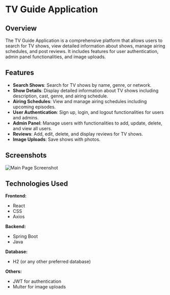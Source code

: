 # TV Guide Application

## Overview
The TV Guide Application is a comprehensive platform that allows users to search for TV shows, view detailed information about shows, manage airing schedules, and post reviews. It includes features for user authentication, admin panel functionalities, and image uploads.

## Features
- **Search Shows**: Search for TV shows by name, genre, or network.
- **Show Details**: Display detailed information about TV shows including description, cast, genre, and airing schedule.
- **Airing Schedules**: View and manage airing schedules including upcoming episodes.
- **User Authentication**: Sign up, login, and logout functionalities for users and admins.
- **Admin Panel**: Manage users with functionalities to add, update, delete, and view all users.
- **Reviews**: Add, edit, delete, and display reviews for TV shows.
- **Image Uploads**: Save shows with photos.

## Screenshots
![Main Page Screenshot](Documents/mainPage.png)

## Technologies Used

**Frontend:**
- React
- CSS
- Axios

**Backend:**
- Spring Boot
- Java

**Database:**
- H2 (or any other preferred database)

**Others:**
- JWT for authentication
- Multer for image uploads

